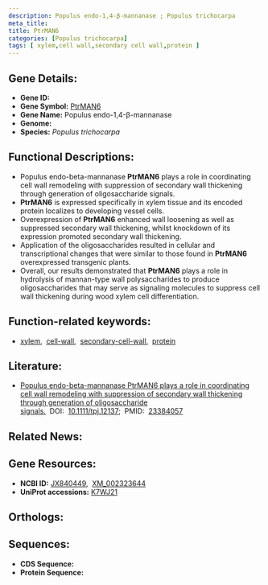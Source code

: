 ```yaml
---
description: Populus endo-1,4-β-mannanase ; Populus trichocarpa
meta_title:
title: PtrMAN6
categories: [Populus trichocarpa]
tags: [ xylem,cell wall,secondary cell wall,protein ]
---
```


## Gene Details:
- **Gene ID:** []()
- **Gene Symbol:** <u>PtrMAN6</u>
- **Gene Name:** Populus endo-1,4-β-mannanase
- **Genome:** []()
- **Species:** *Populus trichocarpa*

## Functional Descriptions:
   - Populus endo-beta-mannanase **PtrMAN6** plays a role in coordinating cell wall remodeling with suppression of secondary wall thickening through generation of oligosaccharide signals.
   - **PtrMAN6** is expressed specifically in xylem tissue and its encoded protein localizes to developing vessel cells.
   - Overexpression of **PtrMAN6** enhanced wall loosening as well as suppressed secondary wall thickening, whilst knockdown of its expression promoted secondary wall thickening.
   - Application of the oligosaccharides resulted in cellular and transcriptional changes that were similar to those found in **PtrMAN6** overexpressed transgenic plants.
   - Overall, our results demonstrated that **PtrMAN6** plays a role in hydrolysis of mannan-type wall polysaccharides to produce oligosaccharides that may serve as signaling molecules to suppress cell wall thickening during wood xylem cell differentiation.

## Function-related keywords:
   - [xylem](/tags/xylem/),&nbsp;&nbsp;[cell-wall](/tags/cell-wall/),&nbsp;&nbsp;[secondary-cell-wall](/tags/secondary-cell-wall/),&nbsp;&nbsp;[protein](/tags/protein/)

## Literature:
   - [Populus endo-beta-mannanase PtrMAN6 plays a role in coordinating cell wall remodeling with suppression of secondary wall thickening through generation of oligosaccharide signals.](https://doi.org/10.1111/tpj.12137)&nbsp;&nbsp;DOI:&nbsp;&nbsp;[10.1111/tpj.12137](https://doi.org/10.1111/tpj.12137);&nbsp;&nbsp;PMID:&nbsp;&nbsp;[23384057](https://pubmed.ncbi.nlm.nih.gov/23384057/)

## Related News:

## Gene Resources:
- **NCBI ID:**  [JX840449](https://www.ncbi.nlm.nih.gov/gene/?term=JX840449),&nbsp;&nbsp;[XM_002323644](https://www.ncbi.nlm.nih.gov/gene/?term=XM_002323644)
- **UniProt accessions:**  [K7WJ21](https://www.uniprot.org/uniprotkb/K7WJ21/entry)

## Orthologs:

## Sequences:
- **CDS Sequence:**
- **Protein Sequence:**
